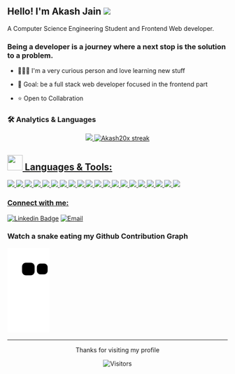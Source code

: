 ## Hello! I'm Akash Jain <img src="https://media.giphy.com/media/hvRJCLFzcasrR4ia7z/giphy.gif" width="28">


A Computer Science Engineering Student and Frontend Web developer.  <br>

### Being a developer is a journey where a next stop is the solution to a problem.



- 👩🏽‍💻 I'm a very curious person and love learning new stuff

- 🎯 Goal: be a full stack web developer focused in the frontend part 

- ⭐ Open to Collabration


### 🛠 Analytics & Languages
<div align="center">
  <a href="https://github.com/Akash20x">
  <img height="180em" src="https://github-readme-stats.vercel.app/api?username=Akash20x&show_icons=true&theme=gotham&include_all_commits=true&count_private=true"/>
  <img alt="Akash20x streak" src="https://github-readme-streak-stats.herokuapp.com/?user=Akash20x&theme=black-ice&hide_border=true&stroke=0000&background=060A0CD0"/>
</div>
  
  
  ## <img width="35px" height="35px" src="https://img.icons8.com/nolan/64/administrative-tools.png"/> Languages & Tools:


<p>

<img src="https://img.shields.io/badge/HTML5-E34F26?style=for-the-badge&logo=html5&logoColor=white">
<img src="https://img.shields.io/badge/CSS3-1572B6?style=for-the-badge&logo=css3&logoColor=white">
<img src="https://img.shields.io/badge/JavaScript-F7DF1E?style=for-the-badge&logo=javascript&logoColor=black">
<img src="https://img.shields.io/badge/Bootstrap-563D7C?style=for-the-badge&logo=bootstrap&logoColor=white">
 <img src="https://img.shields.io/badge/Sass-CC6699?style=for-the-badge&logo=sass&logoColor=white"/>
<img src="https://img.shields.io/badge/React-20232A?style=for-the-badge&logo=react&logoColor=61DAFB">
<img src="https://img.shields.io/badge/Node.js-43853D?style=for-the-badge&logo=node.js&logoColor=white">
<img src="https://img.shields.io/badge/Express.js-000000?style=for-the-badge&logo=express&logoColor=white">
<img src="https://img.shields.io/badge/Git-F74E27?style=for-the-badge&logo=git&logoColor=white">
<img src="https://img.shields.io/badge/NPM-20232A?style=for-the-badge&logo=npm&logoColor=61DAFB">
<img src="https://img.shields.io/badge/-Github-000000?style=for-the-badge&logo=github&logoColor=FFFFFF">
<img src="https://img.shields.io/badge/-VS%20Code-007ACC?style=for-the-badge&logo=visual%20studio%20code&logoColor=white">
<img src="https://img.shields.io/badge/Heroku-430098?style=for-the-badge&logo=heroku&logoColor=white">
<img src="https://img.shields.io/badge/Redux-593D88?style=for-the-badge&logo=redux&logoColor=white"/>
<img src="https://img.shields.io/badge/MongoDB-4EA94B?style=for-the-badge&logo=mongodb&logoColor=white"/>
<img src="https://img.shields.io/badge/Material%20UI-007FFF?style=for-the-badge&logo=mui&logoColor=white"/>
<img src="https://img.shields.io/badge/Postman-FF6C37?style=for-the-badge&logo=Postman&logoColor=white"/>
<img src="https://img.shields.io/badge/Socket.io-010101?&style=for-the-badge&logo=Socket.io&logoColor=white"/>
<img src="https://img.shields.io/badge/firebase-ffca28?style=for-the-badge&logo=firebase&logoColor=black"/>
<img src="https://img.shields.io/badge/Tailwind_CSS-38B2AC?style=for-the-badge&logo=tailwind-css&logoColor=white"/>

</p>

### Connect with me:

[![Linkedin Badge](https://img.shields.io/badge/LinkedIn-0077B5?style=for-the-badge&logo=linkedin&logoColor=white&link=https://www.linkedin.com/in/akash-jain-0b7523133)](https://www.linkedin.com/in/akash-jain-0b7523133)
[![Email](https://img.shields.io/badge/-Gmail-c14438?style=for-the-badge&logo=Gmail&logoColor=white&link=mailto:akash982jain@gmail.com)](mailto:akash982jain@gmail.com)

 ### Watch a snake eating my Github Contribution Graph
  
 ![Snake animation](https://github.com/Akash20x/Akash20x/blob/output/github-contribution-grid-snake.svg)
  
------------ 

<p align="center">Thanks for visiting my profile</p>
<p align="center"><img alt="Visitors" src="https://visitor-badge.glitch.me/badge?page_id=Akash20x" /> </p>


